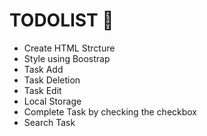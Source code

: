 # TODOLIST 🚀

- Create HTML Strcture
- Style using Boostrap
- Task Add
- Task Deletion
- Task Edit
- Local Storage
- Complete Task by checking the checkbox
- Search Task